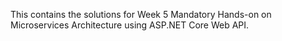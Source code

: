 This contains the solutions for Week 5 Mandatory Hands-on on Microservices Architecture using ASP.NET Core Web API.
